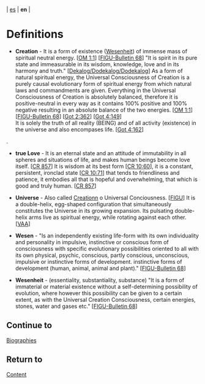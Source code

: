 | [es](../español/definiciones.md) | **en** |
 
# Definitions

<a name="creation"></a>
- **Creation** - It is a form of existence ([Wesenheit](#wesenheit)) of immense mass of spiritual neutral energy. [[OM 1:1](./references.md#om)] [[FIGU-Bulletin 68](./references.md#FB68)] "It is spirit in its pure state and immeasurable in its wisdom, knowledge, love and in its harmony and truth." [[Dekalog/Dodekalog/Dodekalog](./references.md#DD)] As a form of natural spiritual energy, the Universal Consciousness of Creation is a purely causal evolutionary form of spiritual energy from which natural laws and commandments are given. Everything in the Universal Consciousness of Creation is absolutely balanced, therefore it is positive-neutral in every way as it contains 100% positive and 100% negative resulting in an absolute balance of the two energies. [[OM 1:1](./references.md#om)] [[FIGU-Bulletin 68](./references.md#FB68)] [[Got 2:362](./references.md/#GoT)] [[Got 4:149](./references.md/#GoT)]  
    It is solely the truth of all reality (BEING) and of all activity (existence) in the universe and also encompases life. [[Got 4:162](./references.md/#GoT)]
    
<a name="true-love"></a>.
- **true Love** - It is an eternal state and an attitude of immutability in all spheres and situations of life, and makes human beings become love itself. [[CR 857](./references.md/#CR857)] It is wisdom at its best form [[CR 10:60](./references.md/#CR10)], it is a constant, persistent, ironclad state [[CR 10:71](./references.md/#CR10)] that tends to friendliness and patience, it embodies all that is hopeful and overwhelming, that which is good and truly human. [[CR 857](./references.md/#CR857)]

<a name="universo"></a>
- **Universe** - Also called [Creationn](#creation) o Universal Conciousness. [[FIGU](./references.md#FIGU)]  It is a double-helix, egg-shaped configuration that simultaneously constitutes the Universe in its growing expansion. Its pulsating double-helix arms live as spiritual energy, while rotating against each other. [[VAA](./references.md#VAA)]

<a name="wesen"></a>
- **Wesen** - "Is an independently existing life-form with its own individuality and personality in impulsive, instinctive or conscious form of consciousness with specific evolutionary possibilities oriented to all with its own physical, psychic, conscious, partly conscious, unconscious, impulsive or instinctive forms of development. instinctive forms of development (human, animal, animal and plant)." [[FIGU-Bulletin 68](./references.md#FB68)]

<a name="wesenheit"></a>
- **Wesenheit** - (essentiality, substantiality, substance) "It is a form of immaterial or material existence without a self-determining possibility of evolution, where however this possibility can be given to a certain extent, as with the Universal Creation Consciousness, certain energies, stones, water and gases etc." [[FIGU-Bulletin 68](./references.md#FB68)]


## Continue to

[Biographies](biographies.md)

## Return to

[Content](./content.md)
